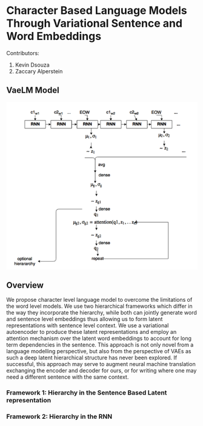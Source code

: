 # Character Based Language Models Through Variational Sentence and Word Embeddings

Contributors:

1. Kevin Dsouza 
2. Zaccary Alperstein 

## VaeLM Model 
<p align="center">
<img align="center" src="https://github.com/kevinbdsouza/VaeLM//blob/master/paper/Project/vaelm.png?raw=true">
</p>

## Overview 
We propose character level language model to overcome the limitations of the word level models. We use two hierarchical frameworks which differ in the way they incorporate the hierarchy, while both can jointly generate word and sentence level embeddings thus allowing us to form latent representations with sentence level context. We use a variational autoencoder to produce these latent representations and employ an attention mechanism over the latent word embeddings to account for long term dependencies in the sentence. This approach is not only novel from a language modelling perspective, but also from the perspective of VAEs as such a deep latent hierarchical structure has never been explored. If successful, this approach may serve to augment neural machine translation exchanging the encoder and decoder for ours, or for writing where one may need a different sentence with the same context.

### Framework 1: Hierarchy in the Sentence Based Latent representation

### Framework 2: Hierarchy in the RNN


